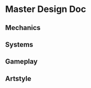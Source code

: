 # Master Design Doc

<!-- 
this is a document where all the design stuff will go.
Feel free to change this document up as much as you like
-->

<!-- Here are some heading that I think will be useful for organization -->
## Mechanics

## Systems

## Gameplay

## Artstyle
